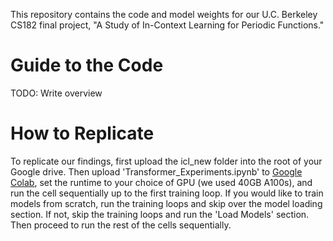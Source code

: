 This repository contains the code and model weights for our U.C. Berkeley CS182 final project, "A Study of In-Context Learning for Periodic Functions."
# Guide to the Code
TODO: Write overview
# How to Replicate
To replicate our findings, first upload the icl_new folder into the root of your Google drive. Then upload 'Transformer_Experiments.ipynb' to [Google Colab](https://colab.research.google.com/), set the runtime to your choice of GPU (we used 40GB A100s), and run the cell sequentially up to the first training loop. If you would like to train models from scratch, run the training loops and skip over the model loading section. If not, skip the training loops and run the 'Load Models' section. Then proceed to run the rest of the cells sequentially. 
